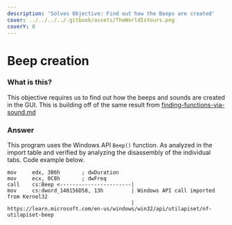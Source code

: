 ```yaml
---
description: 'Solves Objective: Find out how the Beeps are created'
cover: ../../../../.gitbook/assets/TheWorldIsYours.png
coverY: 0
---
```


# Beep creation

### What is this?

This objective requires us to find out how the beeps and sounds are created in the GUI. This is building off of the same result from [finding-functions-via-sound.md](finding-functions-via-sound.md "mention")

### Answer

This program uses the Windows API `Beep()` function. As analyzed in the import table and verified by analyzing the disassembly of the individual tabs. Code example below.

```
mov     edx, 3B6h       ; dwDuration
mov     ecx, 0C8h       ; dwFreq
call    cs:Beep <-----------------------|
mov     cs:dword_140156D58, 13h         | Windows API call imported from Kernel32
                                        | https://learn.microsoft.com/en-us/windows/win32/api/utilapiset/nf-utilapiset-beep
```

